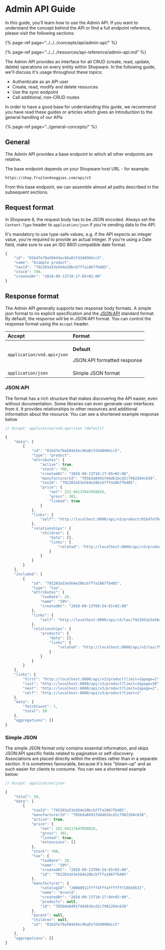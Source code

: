 # Admin API Guide

In this guide, you'll learn how to use the Admin API. If you want to understand the concept behind the API or find a full endpoint reference, please visit the following sections:

{% page-ref page="../../../concepts/api/admin-api/" %}

{% page-ref page="../../../resources/api-reference/admin-api.md" %}

The Admin API provides an interface for all CRUD \(create, read, update, delete\) operations on every entity within Shopware. In the following guide, we'll discuss it's usage throughout these topics:

* Authenticate as an API user
* Create, read, modify and delete resources
* Use the sync endpoint
* Call additional, non-CRUD routes

In order to have a good base for understanding this guide, we recommend you have read these guides or articles which gives an Introduction to the general handling of our APIs

{% page-ref page="../general-concepts/" %}

## General

The Admin API provides a base endpoint to which all other endpoints are relative.

The base endpoint depends on your Shopware host URL - for example:

```text
https://shop.fruitandveggies.com/api/v3
```

From this base endpoint, we can assemble almost all paths described in the subsequent sections.

## Request format

In Shopware 6, the request body has to be JSON encoded. Always set the `Content-Type` header to `application/json` if you're sending data to the API.

It's mandatory to use type-safe values, e.g. if the API expects an integer value, you're required to provide an actual integer. If you're using a Date field, make sure to use an ISO 8601 compatible date format.

```javascript
{
    "id": "01bd7e70a50443ec96a01fd34890dcc5",
    "name": "Example product",
    "taxId": "792203a53e564e28bcb7ffa1867fb485",
    "stock": 708,
    "createdAt": "2018-09-13T10:17:05+02:00"
}
```

## Response format

The Admin API generally supports two response body formats. A simple json format to no explicit specification and the [JSON:API](http://jsonapi.org/) standard format. By default, the response will be in JSON:API format. You can control the response format using the `Accept` header.

<table>
  <thead>
    <tr>
      <th style="text-align:left">Accept</th>
      <th style="text-align:left">Format</th>
    </tr>
  </thead>
  <tbody>
    <tr>
      <td style="text-align:left"><code>application/vnd.api+json</code>
      </td>
      <td style="text-align:left">
        <p><b>Default</b>
        </p>
        <p>JSON:API formatted response</p>
      </td>
    </tr>
    <tr>
      <td style="text-align:left"><code>application/json</code>
      </td>
      <td style="text-align:left">Simple JSON format</td>
    </tr>
  </tbody>
</table>

### **JSON:API**

The format has a rich structure that makes discovering the API easier, even without documentation. Some libraries can even generate user interfaces from it. It provides relationships to other resources and additional information about the resource. You can see a shortened example response below

```javascript
// Accept: application/vnd.api+json (default)

{
    "data": [
        {
            "id": "01bd7e70a50443ec96a01fd34890dcc5",
            "type": "product",
            "attributes": {
                "active": true,
                "stock": 708,
                "createdAt": "2018-09-13T10:17:05+02:00",
                "manufacturerId": "f85bda8491fd4d61bcd2c7982204c638",
                "taxId": "792203a53e564e28bcb7ffa1867fb485",
                "price": {
                    "net": 252.94117647058826,
                    "gross": 301,
                    "linked": true
                }
            },
            "links": {
                "self": "http://localhost:8000/api/v3/product/01bd7e70a50443ec96a01fd34890dcc5"
            },
            "relationships": {
                "children": {
                    "data": [],
                    "links": {
                        "related": "http://localhost:8000/api/v3/product/01bd7e70a50443ec96a01fd34890dcc5/children"
                    }
                }
            }
        }
    ],
    "included": [
        {
            "id": "792203a53e564e28bcb7ffa1867fb485",
            "type": "tax",
            "attributes": {
                "taxRate": 20,
                "name": "20%",
                "createdAt": "2018-09-13T09:54:01+02:00"
            },
            "links": {
                "self": "http://localhost:8000/api/v3/tax/792203a53e564e28bcb7ffa1867fb485"
            },
            "relationships": {
                "products": {
                    "data": [],
                    "links": {
                        "related": "http://localhost:8000/api/v3/tax/792203a53e564e28bcb7ffa1867fb485/products"
                    }
                }
            }
        }
    ],
    "links": {
        "first": "http://localhost:8000/api/v3/product?limit=1&page=1",
        "last": "http://localhost:8000/api/v3/product?limit=1&page=50",
        "next": "http://localhost:8000/api/v3/product?limit=1&page=2",
        "self": "http://localhost:8000/api/v3/product?limit=1"
    },
    "meta": {
        "fetchCount": 1,
        "total": 50
    },
    "aggregations": []
}
```



### **Simple JSON**

The simple JSON format only contains essential information, and skips JSON:API specific fields related to pagination or self-discovery. Associations are placed directly within the entities rather than in a separate section. It is sometimes favourable, because it's less "blown-up" and as such easier for clients to consume. You can see a shortened example below:

```javascript
// Accept: application/json

{
    "total": 50,
    "data": [
        {
            "taxId": "792203a53e564e28bcb7ffa1867fb485",
            "manufacturerId": "f85bda8491fd4d61bcd2c7982204c638",
            "active": true,
            "price": {
                "net": 252.94117647058826,
                "gross": 301,
                "linked": true,
                "extensions": []
            },
            "stock": 708,
            "tax": {
                "taxRate": 20,
                "name": "20%",
                "createdAt": "2018-09-13T09:54:01+02:00",
                "id": "792203a53e564e28bcb7ffa1867fb485"
            },
            "manufacturer": {
                "catalogId": "20080911ffff4fffafffffff19830531",
                "name": "Arnold",
                "createdAt": "2018-09-13T10:17:04+02:00",
                "products": null,
                "id": "f85bda8491fd4d61bcd2c7982204c638"
            },
            "parent": null,
            "children": null,
            "id": "01bd7e70a50443ec96a01fd34890dcc5"
        }
    ],
    "aggregations": []
}
```

